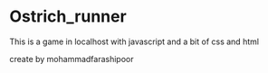 # Ostrich_runner
This is a game in localhost with javascript and a bit of css and html

create by mohammadfarashipoor
